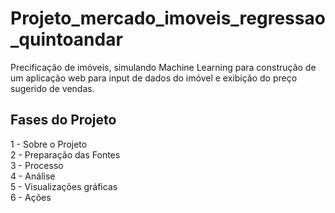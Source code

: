 # Projeto_mercado_imoveis_regressao_quintoandar
Precificação de imóveis, simulando Machine Learning para construção de um aplicação web para input de dados do imóvel e exibição do preço sugerido de vendas.
## Fases do Projeto <br>
1 - Sobre o Projeto <br>
2 - Preparação das Fontes <br>
3 - Processo <br>
4 - Análise <br>
5 - Visualizações gráficas <br>
6 - Ações
